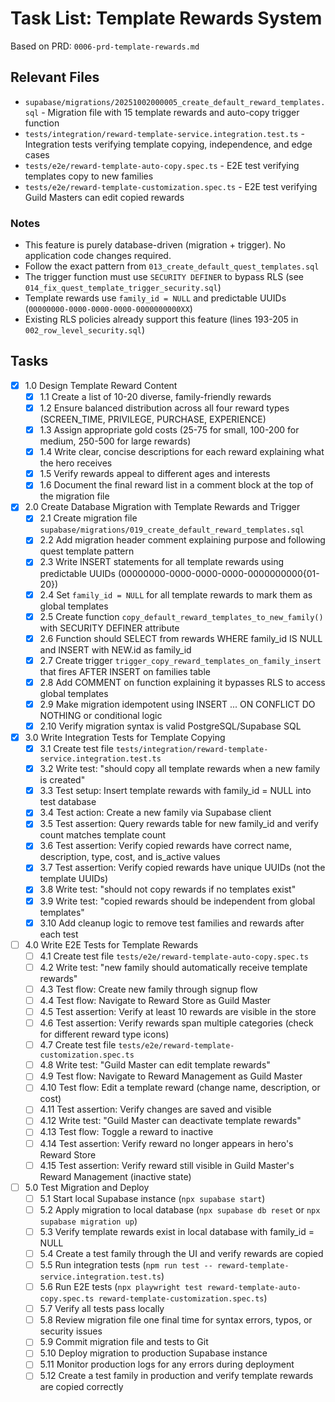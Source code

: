 # Task List: Template Rewards System

Based on PRD: `0006-prd-template-rewards.md`

## Relevant Files

- `supabase/migrations/20251002000005_create_default_reward_templates.sql` - Migration file with 15 template rewards and auto-copy trigger function
- `tests/integration/reward-template-service.integration.test.ts` - Integration tests verifying template copying, independence, and edge cases
- `tests/e2e/reward-template-auto-copy.spec.ts` - E2E test verifying templates copy to new families
- `tests/e2e/reward-template-customization.spec.ts` - E2E test verifying Guild Masters can edit copied rewards

### Notes

- This feature is purely database-driven (migration + trigger). No application code changes required.
- Follow the exact pattern from `013_create_default_quest_templates.sql`
- The trigger function must use `SECURITY DEFINER` to bypass RLS (see `014_fix_quest_template_trigger_security.sql`)
- Template rewards use `family_id = NULL` and predictable UUIDs (`00000000-0000-0000-0000-0000000000XX`)
- Existing RLS policies already support this feature (lines 193-205 in `002_row_level_security.sql`)

## Tasks

- [x] 1.0 Design Template Reward Content
  - [x] 1.1 Create a list of 10-20 diverse, family-friendly rewards
  - [x] 1.2 Ensure balanced distribution across all four reward types (SCREEN_TIME, PRIVILEGE, PURCHASE, EXPERIENCE)
  - [x] 1.3 Assign appropriate gold costs (25-75 for small, 100-200 for medium, 250-500 for large rewards)
  - [x] 1.4 Write clear, concise descriptions for each reward explaining what the hero receives
  - [x] 1.5 Verify rewards appeal to different ages and interests
  - [x] 1.6 Document the final reward list in a comment block at the top of the migration file

- [x] 2.0 Create Database Migration with Template Rewards and Trigger
  - [x] 2.1 Create migration file `supabase/migrations/019_create_default_reward_templates.sql`
  - [x] 2.2 Add migration header comment explaining purpose and following quest template pattern
  - [x] 2.3 Write INSERT statements for all template rewards using predictable UUIDs (00000000-0000-0000-0000-0000000000{01-20})
  - [x] 2.4 Set `family_id = NULL` for all template rewards to mark them as global templates
  - [x] 2.5 Create function `copy_default_reward_templates_to_new_family()` with SECURITY DEFINER attribute
  - [x] 2.6 Function should SELECT from rewards WHERE family_id IS NULL and INSERT with NEW.id as family_id
  - [x] 2.7 Create trigger `trigger_copy_reward_templates_on_family_insert` that fires AFTER INSERT on families table
  - [x] 2.8 Add COMMENT on function explaining it bypasses RLS to access global templates
  - [x] 2.9 Make migration idempotent using INSERT ... ON CONFLICT DO NOTHING or conditional logic
  - [x] 2.10 Verify migration syntax is valid PostgreSQL/Supabase SQL

- [x] 3.0 Write Integration Tests for Template Copying
  - [x] 3.1 Create test file `tests/integration/reward-template-service.integration.test.ts`
  - [x] 3.2 Write test: "should copy all template rewards when a new family is created"
  - [x] 3.3 Test setup: Insert template rewards with family_id = NULL into test database
  - [x] 3.4 Test action: Create a new family via Supabase client
  - [x] 3.5 Test assertion: Query rewards table for new family_id and verify count matches template count
  - [x] 3.6 Test assertion: Verify copied rewards have correct name, description, type, cost, and is_active values
  - [x] 3.7 Test assertion: Verify copied rewards have unique UUIDs (not the template UUIDs)
  - [x] 3.8 Write test: "should not copy rewards if no templates exist"
  - [x] 3.9 Write test: "copied rewards should be independent from global templates"
  - [x] 3.10 Add cleanup logic to remove test families and rewards after each test

- [ ] 4.0 Write E2E Tests for Template Rewards
  - [ ] 4.1 Create test file `tests/e2e/reward-template-auto-copy.spec.ts`
  - [ ] 4.2 Write test: "new family should automatically receive template rewards"
  - [ ] 4.3 Test flow: Create new family through signup flow
  - [ ] 4.4 Test flow: Navigate to Reward Store as Guild Master
  - [ ] 4.5 Test assertion: Verify at least 10 rewards are visible in the store
  - [ ] 4.6 Test assertion: Verify rewards span multiple categories (check for different reward type icons)
  - [ ] 4.7 Create test file `tests/e2e/reward-template-customization.spec.ts`
  - [ ] 4.8 Write test: "Guild Master can edit template rewards"
  - [ ] 4.9 Test flow: Navigate to Reward Management as Guild Master
  - [ ] 4.10 Test flow: Edit a template reward (change name, description, or cost)
  - [ ] 4.11 Test assertion: Verify changes are saved and visible
  - [ ] 4.12 Write test: "Guild Master can deactivate template rewards"
  - [ ] 4.13 Test flow: Toggle a reward to inactive
  - [ ] 4.14 Test assertion: Verify reward no longer appears in hero's Reward Store
  - [ ] 4.15 Test assertion: Verify reward still visible in Guild Master's Reward Management (inactive state)

- [ ] 5.0 Test Migration and Deploy
  - [ ] 5.1 Start local Supabase instance (`npx supabase start`)
  - [ ] 5.2 Apply migration to local database (`npx supabase db reset` or `npx supabase migration up`)
  - [ ] 5.3 Verify template rewards exist in local database with family_id = NULL
  - [ ] 5.4 Create a test family through the UI and verify rewards are copied
  - [ ] 5.5 Run integration tests (`npm run test -- reward-template-service.integration.test.ts`)
  - [ ] 5.6 Run E2E tests (`npx playwright test reward-template-auto-copy.spec.ts reward-template-customization.spec.ts`)
  - [ ] 5.7 Verify all tests pass locally
  - [ ] 5.8 Review migration file one final time for syntax errors, typos, or security issues
  - [ ] 5.9 Commit migration file and tests to Git
  - [ ] 5.10 Deploy migration to production Supabase instance
  - [ ] 5.11 Monitor production logs for any errors during deployment
  - [ ] 5.12 Create a test family in production and verify template rewards are copied correctly
